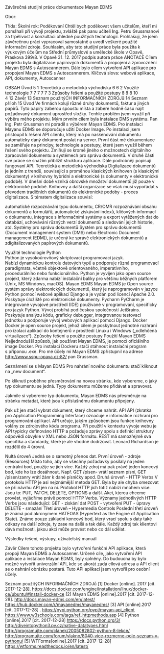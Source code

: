 

Závěrečná studijní práce
dokumentace
Mayan EDMS




Obor: 

Třída:
Školní rok:
Poděkování
Chtěl bych poděkovat všem učitelům, kteří mi pomáhali při vývoji projektu, zvláště pak panu učiteli Ing. Petru Grussmanovi za trpělivost a konzultaci ohledně použitých technologií.
Prohlašuji, že jsem závěrečnou práci vypracoval samostatně a uvedl veškeré použité 
informační zdroje.
Souhlasím, aby tato studijní práce byla použita k výukovým účelům na Střední průmyslové 
a umělecké škole v Opavě, Praskova 399/8.
V Opavě 	31. 12. 2017
podpis autora práce
ANOTACE
Cílem projektu byla digitalizace papírových dokumentů a propojení a zprovoznění Mayan EDMS s Autoscannerem. Dále bylo cílem vytvoření API aplikace pro propojení Mayan EDMS s Autoscannerem.
Klíčová slova: webová aplikace, API, dokumenty, Autoscanner








OBSAH
Úvod	5
1	Teoretická a metodická východiska	6
		6
2	Využité technologie	7
		7
		7
		7
		7
3	Způsoby řešení a použité postupy	8
		8
		8
		10   
4		12
Závěr	13
Seznam použitýCH INFORMAČNÍCH ZDROJů	14
Seznam příloh	15
Úvod
Ve firmách kolují různé druhy dokumentů, faktur a jiných papírů. Tyto papíry zaberou spoustu místa a zabere hodně času najít požadovaný dokument uprostřed složky. Tenhle problém jsem využil při výběru mého projektu.
	Mým prvním cílem byla instalace DMS systému. Pan Ing. Petr Grussman mi poradil s výběrem Mayan EDMS. Pro instalaci Mayanu EDMS se doporučuje užití Docker Image. Po instalaci jsem přistoupil k řešení API clientu, který má po naskenování dokumentu automaticky daný dokument poslat na server.
První část mé dokumentace se zaměřuje na principy, technologie a postupy, které jsem využil během řešení svého projektu. Zmiňuji se kromě jiného o možnostech digitálního zpracování dokumentu a systémech pro správu dokumentů. V druhé části své práce se snažím přiblížit strukturu aplikace. Dále podrobněji popisuji fungovaní API. 
Teoretická a metodická východiska
Digitalizace dokumentů je jedním z trendů, související s proměnou klasických knihoven (s klasickými dokumenty) v knihovny hybridní a elektronické (s dokumenty v elektronické podobě). V dnešní době vzniká obrovské množství dokumentů již pouze v elektronické podobě. Knihovny a další organizace se však musí vypořádat s převodem tradičních dokumentů do elektronické podoby - proces digitalizace. 
S tématem digitalizace souvisí:

automatické rozpoznávání typu dokumentu,
CR/OMR rozpoznávání obsahu dokumentů a formulářů, 
automatické získávání indexů, klíčových informací o dokumentu,
integrace s informačními systémy a export vytěžených dat do databází,
uchovávání různých verzí dokumentů a sledování jejich historie,
atd. 
Systémy pro správu dokumentů
Systém pro správu dokumentů (Document management system (DMS) nebo Electronic Document management (EDM)), je určený ke správě elektronických dokumentů a zdigitalizovaných papírových dokumentů.


Využité technologie
Python	
Python je vysokoúrovňový skriptovací programovací jazyk. Nabízí dynamickou kontrolu datových typů a podporuje různá programovací paradigmata, včetně objektově orientovaného, imperativního, procedurálního nebo funkcionálního. Python je vyvíjen jako open source projekt, který zdarma nabízí instalační balíky pro většinu běžných platforem (Unix, MS Windows, macOS).
Mayan EDMS
Mayan EDMS je Open source systém správy elektronických dokumentů, který je naprogramován v jazyce Python pomocí webové aplikací Django a je vydán pod licencí Apache 2.0. Poskytuje úložiště pro elektronické dokumenty.
Pycharm
PyCharm je integrované vývojové prostředí (IDE) používané v programování, specificky pro jazyk Python. Vývoj probíhá pod českou společností JetBrains. Poskytuje analýzu kódu, graficky debugger, integrovanou testovací jednotku a podporuje vývoj webových aplikací pomocí Django.
Docker
Docker je open source projekt, jehož cílem je poskytnout jednotné rozhraní pro izolaci aplikací do kontejnerů v prostředí Linuxu i Windows („odlehčená virtualizace“).
Způsoby řešení a použité postupy
Použití Mayan EDMS
Nejjednodušší způsob, jak používat Mayan EDMS, je pomocí oficiálního image Docker. Pro instalaci Dockeru stačí stáhnout instalační program s příponou .exe. 			 	  Pro mé účely mi Mayan EDMS zpřístupnil na adrese http://www.sspu-opava.cz:82/ pan Grussman.
	
Seznámení se s Mayan EDMS
Pro nahrání nového dokumentu stačí kliknout na „new document“.

Po kliknutí proběhne přesměrování na novou stránku, kde vybereme, o jaký typ dokumentu se jedná. Typy dokumentu můžeme přidávat a spravovat. 



Jakmile si vybereme typ dokumentu, Mayan EDMS nás přesměruje na stránku metadat, které jsou k příslušnému dokumentu připojeny.

Pak už jen stačí vybrat dokument, který chceme nahrát.
API
API (zkratka pro Application Programming Interface) označuje v informatice rozhraní pro programování aplikací. API určuje, jakým způsobem jsou funkce knihovny volány ze zdrojového kódu programu. Při použití v kontextu vývoje webu je API typicky definováno HTTP a požaduje zprávy spolu s definicí struktury odpovědí obvykle v XML nebo JSON formátu. REST má samozřejmě svá specifika a standardy, které je ale vhodné dodržovat. Leonard Richardson je rozdělil do 4 úrovní. 









Nultá úroveň
Jedná se o samotný přenos dat. 
První úroveň - zdroje (Resources)
Místo toho, aby se všechny požadavky posílaly na jeden centrální bod, použije se jich více. Každý zdroj má pak právě jeden koncový bod, kde ho lze dosáhnout. Např. GET /pisen- vrátí seznam písní, GET /pisen/zanry vrátí žánr k dané písničky apod.
Druhá úroveň - HTTP Verbs
V protokolu HTTP je asi nejznámější metoda GET. Byla by ale chyba omezovat se při návrhu API jen na ni. Protokol HTTP jich totiž nabízí mnohem více. Jsou to: PUT, PATCH, DELETE, OPTIONS a další. Akci, kterou chceme provést, vyjádříme právě pomocí HTTP Verbs.
Významy jednotlivých HTTP Verbs jsou následující:
GET - získání dat
POST - vytvoření
PUT - úpravy 
DELETE - smazání
Třetí úroveň – Hypermedia Controls
Poslední třetí úroveň je známá pod akronymem HATEOAS (Hypertext as the Engine of Application State). Známe pouze základní koncový bod, který vrací spolu s daty také odkazy na další zdroje, ty zase na další a tak dále. Každý zdroj tak klientovi dává možnosti, jakou akci může provést nebo co dál udělat. 






Výsledky řešení, výstupy, uživatelský manuál






Závěr
Cílem tohoto projektu bylo vytvoření funkční API aplikace, která propojí Mayan EDMS a Autoscanner. Určené cíle, jako vytvoření  API aplikace a instalace Mayan EDMS, byly splněny. 
Do budoucna by bylo možné vytvořit univerzální API, kde se akorát zadá cílová adresa a API client se o nahrání obrázku postará. Tuto API aplikaci jsem vytvořil pro osobní účely. 




Seznam použitýCH INFORMAČNÍCH ZDROJů
[1]		Docker [online]. 2017 [cit. 2017-12-28]. 
		<https://docs.docker.com/engine/installation/linux/docker-ce/ubuntu/#install-docker-ce>
[2]		Mayan EDMS [online].2017 [cit. 2017-12-28].
		<http://docs.mayan-edms.com/en/latest/>
		<https://hub.docker.com/r/mayanedms/mayanedms/>
[3]		API [online].2017 [cit. 2017-12-28] .
		<https://pypi.python.org/pypi/mayan-api_client>	
		<https://www.w3schools.com/tags/ref_httpmethods.asp>
[4]		Python [online].2017 [cit. 2017-12-28]
		<https://docs.python.org/3/>
		<http://diveintopython3.py.cz/native-datatypes.html>
		<http://programujte.com/clanek/2005082802-python-8-lekce/>
		<http://programujte.com/forum/vlakno/8040-vice-rozmerne-pole-seznam-v-pythonu/>
[5]		WTForms[online].2017 [cit. 2017-12-28]
		<https://wtforms.readthedocs.io/en/latest/>
